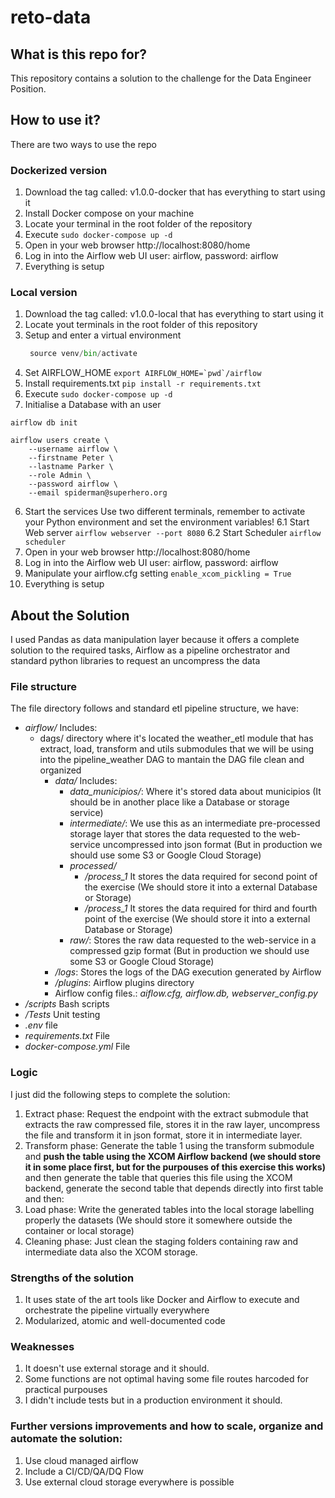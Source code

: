 # reto-data
## What is this repo for?

This repository contains a solution to the challenge for the Data Engineer Position.

## How to use it?
There are two ways to use the repo


### Dockerized version
1. Download the tag called: v1.0.0-docker that has everything to start using it
2. Install Docker compose on your machine
3. Locate your terminal in the root folder of the repository
4. Execute  ```sudo docker-compose up -d```
5. Open in your web browser http://localhost:8080/home
6. Log in into the Airflow web UI user: airflow, password: airflow
7. Everything is setup 


### Local version
1. Download the tag called: v1.0.0-local that has everything to start using it
2. Locate yout terminals in the root folder of this repository
3. Setup and enter a virtual environment 
    ```python -m venv venv
     source venv/bin/activate
     ```
4. Set AIRFLOW_HOME
    ```export AIRFLOW_HOME=`pwd`/airflow```
5. Install requirements.txt ```pip install -r requirements.txt```
4. Execute  ```sudo docker-compose up -d```
5. Initialise a Database with an user
```
airflow db init

airflow users create \
    --username airflow \
    --firstname Peter \
    --lastname Parker \
    --role Admin \
    --password airflow \
    --email spiderman@superhero.org

```
6. Start the services
Use two different terminals, remember to activate your Python environment and set the environment variables!
    6.1 Start Web server
    ```airflow webserver --port 8080```
    6.2 Start Scheduler
    ```airflow scheduler```
5. Open in your web browser http://localhost:8080/home
6. Log in into the Airflow web UI user: airflow, password: airflow
8. Manipulate your airflow.cfg setting ```enable_xcom_pickling = True```
7. Everything is setup 

## About the Solution
I used Pandas as data manipulation layer because it offers a complete solution to the required tasks, Airflow as a pipeline orchestrator and standard python libraries to request an uncompress the data
### File structure
The file directory follows and standard etl pipeline structure, we have:
*   *airflow/* Includes:
    - dags/ directory where it's located the weather_etl module that has extract, load, transform and utils submodules that we will be using into the pipeline_weather DAG to mantain the DAG file clean and organized
        - *data/* Includes:
            - *data_municipios/*: Where it's stored data about municipios (It should be in another place like a Database or storage service)
            - *intermediate/*: We use this as an intermediate pre-processed storage layer that stores the data requested to the web-service uncompressed into json format (But in production we should use some S3 or Google Cloud Storage)
            - *processed/*
                - */process_1* It stores the data required for second point of the exercise (We should store it into a external Database or Storage)
                - */process_1* It stores the data required for third and fourth point of the exercise (We should store it into a external Database or Storage)
            - *raw/*: Stores the raw data requested to the web-service in a compressed gzip format (But in production we should use some S3 or Google Cloud Storage)
        - */logs*: Stores the logs of the DAG execution generated by Airflow
        - */plugins*: Airflow plugins directory
        - Airflow config files.: *aiflow.cfg, airflow.db, webserver_config.py*
* */scripts* Bash scripts
* */Tests* Unit testing
* *.env* file
* *requirements.txt* File
* *docker-compose.yml* File
### Logic
I just did the following steps to complete the solution: 
1. Extract phase: Request the endpoint with the extract submodule that extracts the raw compressed file, stores it in the raw layer, uncompress the file and transform it in json format, store it in intermediate layer.
2. Transform phase: Generate the table 1 using the transform submodule and **push the table using the XCOM Airflow backend (we should store it in some place first, but for the purpouses of this exercise this works)** and then generate the table that queries this file using the XCOM backend, generate the second table that depends directly into first table and then:
3. Load phase: Write the generated tables into the local storage labelling properly the datasets (We should store it somewhere outside the container or local storage)
5. Cleaning phase: Just clean the staging folders containing raw and intermediate data also the XCOM storage.

### Strengths of the solution
1. It uses state of the art tools like Docker and Airflow to execute and orchestrate the pipeline virtually everywhere
2. Modularized, atomic and well-documented code

### Weaknesses
1. It doesn't use external storage and it should.
2. Some functions are not optimal having some file routes harcoded for practical purpouses
3. I didn't include tests but in a production environment it should.

### Further versions improvements and how to scale, organize and automate the solution:
1. Use cloud managed airflow 
2. Include a CI/CD/QA/DQ Flow
3. Use external cloud storage everywhere is possible 